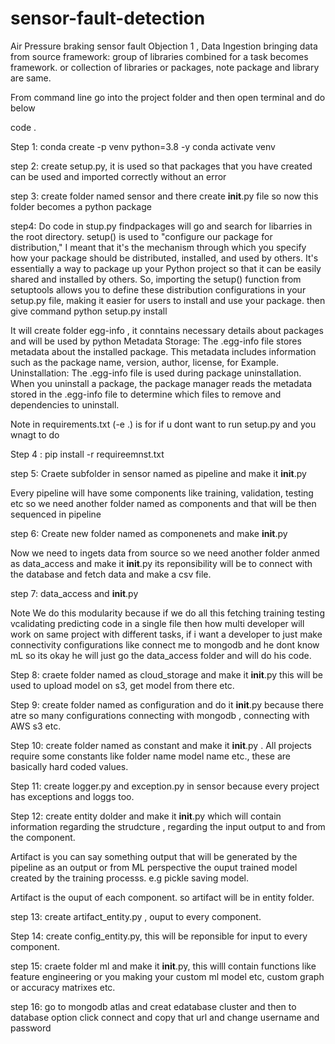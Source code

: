 # sensor-fault-detection
Air Pressure braking sensor fault
Objection 1 , Data Ingestion bringing data from source
framework: group of libraries combined for a task becomes framework. or collection of libraries or packages, note package and library are same.

From command line go into the project folder and then open terminal and do below

code .


Step 1:
conda create -p venv python=3.8 -y
conda activate venv


step 2: create setup.py, it is used so that packages that you have created can be used and imported correctly without an error


step 3: create folder named sensor and there create __init__.py file so now this folder becomes a python package

step4: Do code in stup.py findpackages will go and search for libarries in the root directory.
setup() is used to "configure our package for distribution," I meant that it's the mechanism through which you specify how your package should be distributed, installed, and used by others. It's essentially a way to package up your Python project so that it can be easily shared and installed by others.
So, importing the setup() function from setuptools allows you to define these distribution configurations in your setup.py file, making it easier for users to install and use your package.
then give command python setup.py install 

It will create folder egg-info , it conntains necessary details about packages and will be used by python
Metadata Storage: The .egg-info file stores metadata about the installed package. This metadata includes information such as the package name, version, author, license, 
for Example.
Uninstallation: The .egg-info file is used during package uninstallation. When you uninstall a package, the package manager reads the metadata stored in the .egg-info file to determine which files to remove and dependencies to uninstall.

Note in requirements.txt (-e .) is for if u dont want to run setup.py and you wnagt to do 

Step 4 : pip install -r requireemnst.txt

step 5: Craete subfolder in sensor named as pipeline and make it __init__.py



Every pipeline will have some components like training, validation, testing etc so we need another folder named as components and that will be then sequenced in pipeline

step 6: Create new folder named as componenets and make __init__.py


Now we need to ingets data from source so we need another folder anmed as data_access and make it __init__.py its reponsibility will be to connect with the database and fetch data and make a csv file. 

step 7: data_access and __init__.py

Note We do this modularity because if we do all this fetching training testing vcalidating predicting code in a single file then how multi developer will work on same project with different tasks, if i want a developer to just make connectivity configurations like connect me to mongodb and he dont know mL so its okay he will just go the data_access folder and will do his code.

Step 8: craete folder named as cloud_storage and make it __init__.py this will be used to upload model on s3, get model from there etc.

Step 9: create folder named as configuration and do it __init__.py because there atre so many configurations connecting with mongodb , connecting with AWS s3 etc.


Step 10: create folder named as constant and make it __init__.py . All projects require some constants like folder name model name etc., these are basically hard coded values.

Step 11: create logger.py and exception.py in sensor because every project has exceptions and loggs too.

Step 12: create entity dolder and make it __init__.py which will contain information regarding the strudcture , regarding the input output to and from the component.

Artifact is you can say something output that will be generated by the pipeline as an output or from ML perspective the ouput trained model created by the training processs. e.g pickle saving model.

Artifact is the ouput of each component. so artifact will be in entity folder.

step 13: create artifact_entity.py , ouput to every component.

Step 14: create config_entity.py, this will be reponsible for input to every component.

step 15: craete folder ml and make it __init__.py, this willl contain functions like feature engineering or you making your custom ml model etc, custom graph or accuracy matrixes etc.

step 16: go to mongodb atlas and creat edatabase cluster and then to database option click connect and copy that url and change username and password